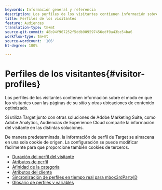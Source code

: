 ```yaml
---
keywords: Información general y referencia
description: Los perfiles de los visitantes contienen información sobre el modo en que los visitantes usan las páginas de su sitio y otras ubicaciones de contenido optimizado.
title: Perfiles de los visitantes
feature: Audiences
translation-type: tm+mt
source-git-commit: 48b94f967252f5ddb009597456edf0a43bc54ba6
workflow-type: tm+mt
source-wordcount: '106'
ht-degree: 100%

---
```



# Perfiles de los visitantes{#visitor-profiles}

Los perfiles de los visitantes contienen información sobre el modo en que los visitantes usan las páginas de su sitio y otras ubicaciones de contenido optimizado.

Si utiliza Target junto con otras soluciones de Adobe Marketing Suite, como Adobe Analytics, Audiencias de Experience Cloud comparte la información del visitante en las distintas soluciones.

De manera predeterminada, la información de perfil de Target se almacena en una sola cookie de origen. La configuración se puede modificar fácilmente para que proporcione también cookies de terceros.

- [Duración del perfil del visitante](visitor-profile-lifetime.md)
- [Atributos de perfil](profile-parameters.md)
- [Afinidad de la categoría](category-affinity.md)
- [Atributos del cliente](working-with-customer-attributes.md)
- [Sincronización de perfiles en tiempo real para mbox3rdPartyID](3rd-party-id.md)
- [Glosario de perfiles y variables](variables-profiles-parameters-methods.md)
